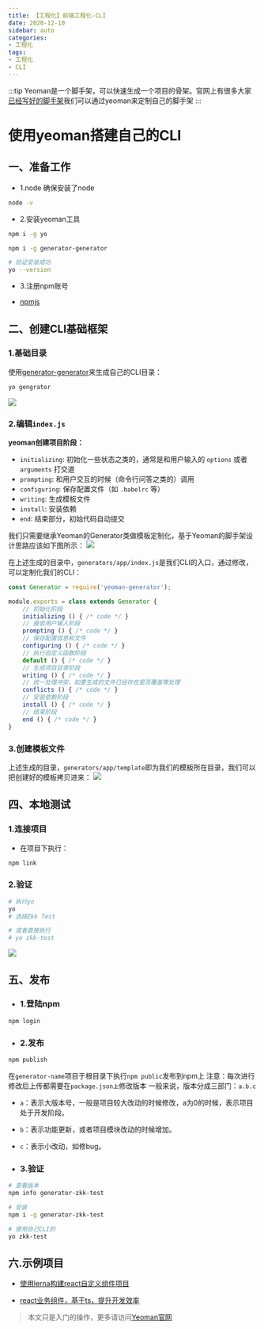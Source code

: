 ```yaml
---
title: 【工程化】前端工程化-CLI
date: 2020-12-10
sidebar: auto
categories: 
- 工程化
tags: 
- 工程化
- CLI
---
```


:::tip
Yeoman是一个脚手架，可以快速生成一个项目的骨架。官网上有很多大家<a href="http://yeoman.io/generators/" rel="nofollow noreferrer" target="_blank">已经写好的脚手架</a>我们可以通过yeoman来定制自己的脚手架
:::

# 使用yeoman搭建自己的CLI

## 一、准备工作

+ 1.node
确保安装了node
```bash
node -v
```

+ 2.安装yeoman工具
```bash
npm i -g yo

npm i -g generator-generator

# 验证安装成功
yo --version
```

+ 3.注册npm账号

+ [npmjs](https://www.npmjs.com/package/generator-zkk-test)

## 二、创建CLI基础框架
### 1.基础目录
使用[generator-generator](https://github.com/yeoman/generator-generator)来生成自己的CLI目录：

```bash
yo gengrator
```

![](../../../images/webpack/generator-cli.jpg)

### 2.编辑`index.js`

**yeoman创建项目阶段：**

+ `initializing`: 初始化一些状态之类的，通常是和用户输入的 `options` 或者 `arguments` 打交道
+ `prompting`: 和用户交互的时候（命令行问答之类的）调用
+ `configuring`: 保存配置文件（如 `.babelrc` 等）
+ `writing`: 生成模板文件
+ `install`: 安装依赖
+ `end`: 结束部分，初始代码自动提交

我们只需要继承Yeoman的Generator类做模板定制化，基于Yeoman的脚手架设计思路应该如下图所示：
![](../../../images/webpack/yo-process.jpg)

在上述生成的目录中，`generators/app/index.js`是我们CLI的入口，通过修改，可以定制化我们的CLI：

```js
const Generator = require('yeoman-generator');

module.exports = class extends Generator {
    // 初始化阶段
    initializing () { /* code */ }
    // 接收用户输入阶段
    prompting () { /* code */ }
    // 保存配置信息和文件
    configuring () { /* code */ }
    // 执行自定义函数阶段
    default () { /* code */ }
    // 生成项目目录阶段
    writing () { /* code */ }
    // 统一处理冲突，如要生成的文件已经存在是否覆盖等处理
    conflicts () { /* code */ }
    // 安装依赖阶段
    install () { /* code */ }
    // 结束阶段
    end () { /* code */ }
}
```

### 3.创建模板文件
上述生成的目录，`generators/app/template`即为我们的模板所在目录，我们可以把创建好的模板拷贝进来：
![](../../../images/webpack/generator-templator.jpg)

## 四、本地测试
### 1.连接项目
+ 在项目下执行：
```bash
npm link
```

### 2.验证
```bash
# 执行yo
yo
# 选择Zkk Test

# 或者直接执行
# yo zkk-test
```
![](../../../images/webpack/yo-test-1.jpg)

## 五、发布
+ ### 1.登陆npm
```bash
npm login
```

+ ### 2.发布
```bash
npm publish
```
在`generator-name`项目于根目录下执行`npm public`发布到npm上
注意：每次进行修改后上传都需要在`package.json上`修改版本
一般来说，版本分成三部门：`a.b.c`

+ `a`：表示大版本号，一般是项目较大改动的时候修改，a为0的时候，表示项目处于开发阶段。
+ `b`：表示功能更新，或者项目模块改动的时候增加。
+ `c`：表示小改动，如修bug。

+ ### 3.验证
```bash
# 查看版本
npm info generator-zkk-test

# 安装
npm i -g generator-zkk-test

# 使用自己CLI的
yo zkk-test
```

## 六.示例项目
+ [使用lerna构建react自定义组件项目](https://gitee.com/keekuun/generator-lerna-project)

+ [react业务组件，基于ts，提升开发效率](https://gitee.com/keekuun/react-components)

> 本文只是入门的操作，更多请访问[Yeoman官网](https://yeoman.io/)
